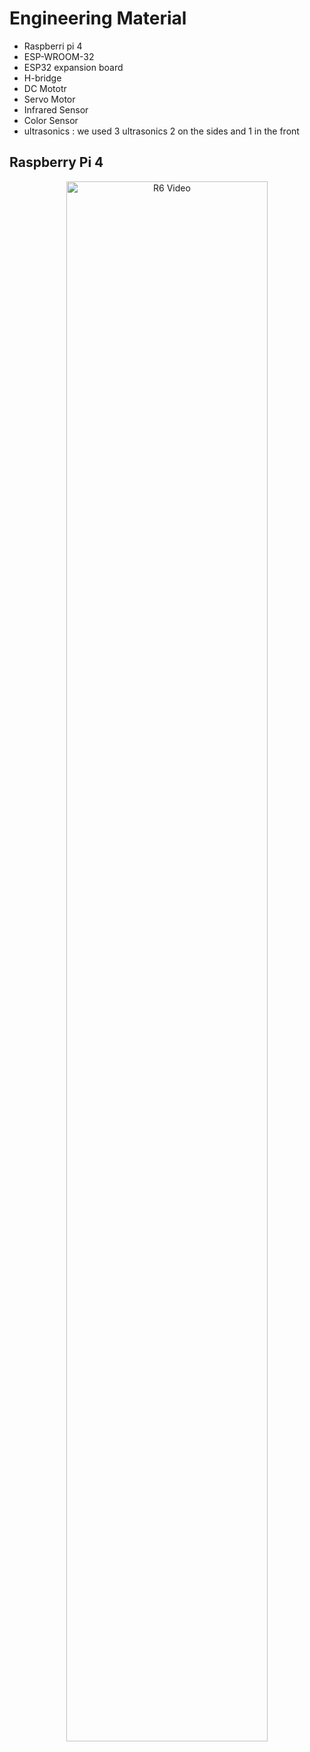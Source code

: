 # Engineering Material
- Raspberri pi 4
- ESP-WROOM-32
- ESP32 expansion board
- H-bridge
- DC Mototr
- Servo Motor
- Infrared Sensor
- Color Sensor
- ultrasonics : we used 3 ultrasonics 2 on the sides and 1 in the front

## Raspberry Pi 4
<p align="center">
  <a href="./R6.mp4">
    <img alt="R6 Video" src="R6-thumbnail.jpg" width="80%">
  </a>
</p>
